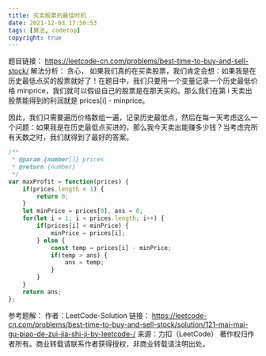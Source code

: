 ```yaml
---
title: 买卖股票的最佳时机
date: 2021-12-03 17:50:53
tags: [算法, codetop]
copyright: true
---
```

题目链接：
https://leetcode-cn.com/problems/best-time-to-buy-and-sell-stock/
解法分析：
贪心，
如果我们真的在买卖股票，我们肯定会想：如果我是在历史最低点买的股票就好了！在题目中，我们只要用一个变量记录一个历史最低价格 minprice，我们就可以假设自己的股票是在那天买的。那么我们在第 i 天卖出股票能得到的利润就是 prices[i] - minprice。

因此，我们只需要遍历价格数组一遍，记录历史最低点，然后在每一天考虑这么一个问题：如果我是在历史最低点买进的，那么我今天卖出能赚多少钱？当考虑完所有天数之时，我们就得到了最好的答案。

```js
/**
 * @param {number[]} prices
 * @return {number}
 */
var maxProfit = function(prices) {
    if(prices.length < 1) {
        return 0;
    }
    let minPrice = prices[0], ans = 0;
    for(let i = 1; i < prices.length; i++) {
        if(prices[i] < minPrice) {
            minPrice = prices[i];
        } else {
            const temp = prices[i] - minPrice;
            if(temp > ans) {
                ans = temp;
            }
        }
    }
    return ans;
};
```


参考题解：
作者：LeetCode-Solution
链接：
https://leetcode-cn.com/problems/best-time-to-buy-and-sell-stock/solution/121-mai-mai-gu-piao-de-zui-jia-shi-ji-by-leetcode-/
来源：力扣（LeetCode）
著作权归作者所有。商业转载请联系作者获得授权，非商业转载请注明出处。